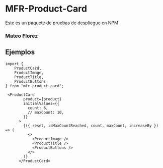 # MFR-Product-Card

Este es un paquete de pruebas de despliegue en NPM

### Mateo Florez

## Ejemplos

```
import {
    ProductCard,
    ProductImage,
    ProductTitle,
    ProductButtons
} from "mfr-product-card";
```

```
 <ProductCard
        product={product}
        initialValues={{
          count: 6,
          // maxCount: 10,
        }}
      >
        {({ reset, isMaxCountReached, count, maxCount, increaseBy }) => (
          <>
            <ProductImage />
            <ProductTitle />
            <ProductButtons />
          </>
        )}
      </ProductCard>
```
